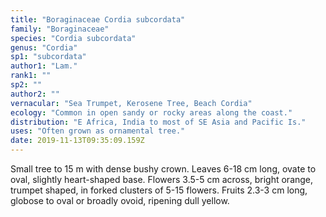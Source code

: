 ```yaml
---
title: "Boraginaceae Cordia subcordata"
family: "Boraginaceae"
species: "Cordia subcordata"
genus: "Cordia"
sp1: "subcordata"
author1: "Lam."
rank1: ""
sp2: ""
author2: ""
vernacular: "Sea Trumpet, Kerosene Tree, Beach Cordia"
ecology: "Common in open sandy or rocky areas along the coast."
distribution: "E Africa, India to most of SE Asia and Pacific Is."
uses: "Often grown as ornamental tree."
date: 2019-11-13T09:35:09.159Z
---
```

Small tree to 15 m with dense bushy crown. Leaves 6-18 cm long, ovate to oval, slightly heart-shaped base. Flowers 3.5-5 cm across, bright orange, trumpet shaped, in forked clusters of 5-15 flowers. Fruits 2.3-3 cm long, globose to oval or broadly ovoid, ripening dull yellow.